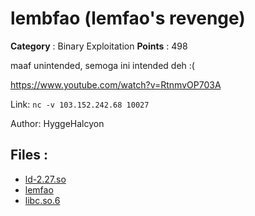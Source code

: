 # lembfao (lemfao's revenge)

**Category** : Binary Exploitation
**Points** : 498

maaf unintended, semoga ini intended deh :(  
https://www.youtube.com/watch?v=RtnmvOP703A

Link: `nc -v 103.152.242.68 10027`  
Author: HyggeHalcyon

## Files : 
 - [ld-2.27.so](./ld-2.27.so)
 - [lemfao](./lemfao)
 - [libc.so.6](./libc.so.6)



